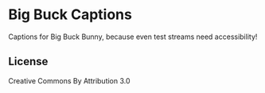 # Big Buck Captions

Captions for Big Buck Bunny, because even test streams need accessibility!

## License

Creative Commons By Attribution 3.0
